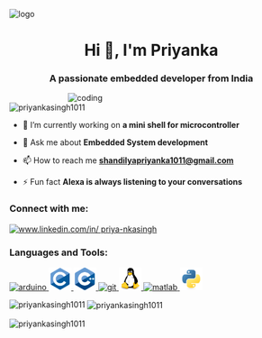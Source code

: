 ![logo](https://github.com/Priyankasingh1011/Priyankasingh1011/assets/95208624/ea3b6ac3-bac2-4747-89ba-e49dc6883d6a)

<h1 align="center">Hi 👋, I'm Priyanka</h1>
<h3 align="center">A passionate embedded developer from India</h3>

<img align="right" alt="coding" width="400" src="https://github.com/Priyankasingh1011/Priyankasingh1011/assets/95208624/bb13e56e-a12e-450a-99f1-1d2281ff00ba.gif">
<p align="left"> <img src="https://komarev.com/ghpvc/?username=priyankasingh1011&label=Profile%20views&color=0e75b6&style=flat" alt="priyankasingh1011" /> </p>

- 🔭 I’m currently working on **a mini shell for microcontroller**

- 💬 Ask me about **Embedded System development**

- 📫 How to reach me **shandilyapriyanka1011@gmail.com**

- ⚡ Fun fact **Alexa is always listening to your conversations**

<h3 align="left">Connect with me:</h3>
<p align="left">
<a href="https://linkedin.com/in/www.linkedin.com/in/ priya-nkasingh" target="blank"><img align="center" src="https://raw.githubusercontent.com/rahuldkjain/github-profile-readme-generator/master/src/images/icons/Social/linked-in-alt.svg" alt="www.linkedin.com/in/ priya-nkasingh" height="30" width="40" /></a>
</p>

<h3 align="left">Languages and Tools:</h3>
<p align="left"> <a href="https://www.arduino.cc/" target="_blank" rel="noreferrer"> <img src="https://cdn.worldvectorlogo.com/logos/arduino-1.svg" alt="arduino" width="40" height="40"/> </a> <a href="https://www.cprogramming.com/" target="_blank" rel="noreferrer"> <img src="https://raw.githubusercontent.com/devicons/devicon/master/icons/c/c-original.svg" alt="c" width="40" height="40"/> </a> <a href="https://www.w3schools.com/cpp/" target="_blank" rel="noreferrer"> <img src="https://raw.githubusercontent.com/devicons/devicon/master/icons/cplusplus/cplusplus-original.svg" alt="cplusplus" width="40" height="40"/> </a> <a href="https://git-scm.com/" target="_blank" rel="noreferrer"> <img src="https://www.vectorlogo.zone/logos/git-scm/git-scm-icon.svg" alt="git" width="40" height="40"/> </a> <a href="https://www.linux.org/" target="_blank" rel="noreferrer"> <img src="https://raw.githubusercontent.com/devicons/devicon/master/icons/linux/linux-original.svg" alt="linux" width="40" height="40"/> </a> <a href="https://www.mathworks.com/" target="_blank" rel="noreferrer"> <img src="https://upload.wikimedia.org/wikipedia/commons/2/21/Matlab_Logo.png" alt="matlab" width="40" height="40"/> </a> <a href="https://www.python.org" target="_blank" rel="noreferrer"> <img src="https://raw.githubusercontent.com/devicons/devicon/master/icons/python/python-original.svg" alt="python" width="40" height="40"/> </a> </p>

<p><img align="left" src="https://github-readme-stats.vercel.app/api/top-langs?username=priyankasingh1011&show_icons=true&locale=en&layout=compact" alt="priyankasingh1011" /></p>

<p>&nbsp;<img align="center" src="https://github-readme-stats.vercel.app/api?username=priyankasingh1011&show_icons=true&locale=en" alt="priyankasingh1011" /></p>

<p><img align="center" src="https://github-readme-streak-stats.herokuapp.com/?user=priyankasingh1011&" alt="priyankasingh1011" /></p>
